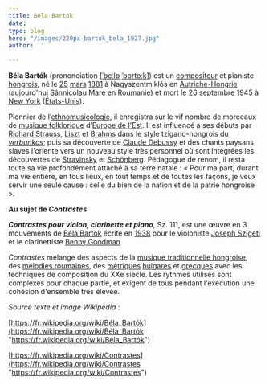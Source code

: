 ```yaml
---
title: Béla Bartók
date: 
type: blog
hero: "/images/220px-bartok_bela_1927.jpg"
author: ''

---
```

**Béla Bartók** (prononciation \[[ˈ](https://fr.wikipedia.org/wiki/API_%CB%88 "API ˈ")[b](https://fr.wikipedia.org/wiki/API_b "API b")[e](https://fr.wikipedia.org/wiki/API_e "API e")[ː](https://fr.wikipedia.org/wiki/API_%CB%90 "API ː")[l](https://fr.wikipedia.org/wiki/API_l "API l")[ɒ](https://fr.wikipedia.org/wiki/API_%C9%92 "API ɒ") [ˈ](https://fr.wikipedia.org/wiki/API_%CB%88 "API ˈ")[b](https://fr.wikipedia.org/wiki/API_b "API b")[ɒ](https://fr.wikipedia.org/wiki/API_%C9%92 "API ɒ")[r](https://fr.wikipedia.org/wiki/API_r "API r")[t](https://fr.wikipedia.org/wiki/API_t "API t")[o](https://fr.wikipedia.org/wiki/API_o "API o")[ː](https://fr.wikipedia.org/wiki/API_%CB%90 "API ː")[k](https://fr.wikipedia.org/wiki/API_k "API k")\]) est un [compositeur](https://fr.wikipedia.org/wiki/Compositeur "Compositeur") et pianiste [hongrois](https://fr.wikipedia.org/wiki/Hongrois), né le [25](https://fr.wikipedia.org/wiki/25_mars "25 mars") [mars](https://fr.wikipedia.org/wiki/Mars_1881 "Ditta Pásztory") [1881](https://fr.wikipedia.org/wiki/1881_en_musique_classique "1881 en musique classique") à Nagyszentmiklós en [Autriche-Hongrie](https://fr.wikipedia.org/wiki/Autriche-Hongrie "Autriche-Hongrie") (aujourd'hui [Sânnicolau Mare](https://fr.wikipedia.org/wiki/S%C3%A2nnicolau_Mare "Sânnicolau Mare") en [Roumanie](https://fr.wikipedia.org/wiki/Roumanie "Roumanie")) et mort le [26](https://fr.wikipedia.org/wiki/26_septembre "26 septembre") [septembre](https://fr.wikipedia.org/wiki/Septembre_1945 "Septembre 1945") [1945](https://fr.wikipedia.org/wiki/1945_en_musique_classique "1945 en musique classique") à [New York](https://fr.wikipedia.org/wiki/New_York "New York") ([États-Unis](https://fr.wikipedia.org/wiki/%C3%89tats-Unis "États-Unis")).

Pionnier de l’[ethnomusicologie](https://fr.wikipedia.org/wiki/Ethnomusicologie "Ethnomusicologie"), il enregistra sur le vif nombre de morceaux de [musique folklorique](https://fr.wikipedia.org/wiki/Musique_folklorique) d’[Europe de l'Est](https://fr.wikipedia.org/wiki/Europe_de_l%27Est "Europe de l'Est"). Il est influencé à ses débuts par [Richard Strauss](https://fr.wikipedia.org/wiki/Richard_Strauss "Richard Strauss"), [Liszt](https://fr.wikipedia.org/wiki/Franz_Liszt "Franz Liszt") et [Brahms](https://fr.wikipedia.org/wiki/Johannes_Brahms "Johannes Brahms") dans le style tzigano-hongrois du [_verbunkos_](https://fr.wikipedia.org/wiki/Verbunkos "Arnold Schönberg"); puis sa découverte de [Claude Debussy](https://fr.wikipedia.org/wiki/Claude_Debussy "Claude Debussy") et des chants paysans slaves l'oriente vers un nouveau style très personnel où sont intégrées les découvertes de [Stravinsky](https://fr.wikipedia.org/wiki/Igor_Stravinsky "Igor Stravinsky") et [Schönberg](https://fr.wikipedia.org/wiki/Arnold_Sch%C3%B6nberg). Pédagogue de renom, il resta toute sa vie profondément attaché à sa terre natale : « Pour ma part, durant ma vie entière, en tous lieux, en tout temps et de toutes les façons, je veux servir une seule cause : celle du bien de la nation et de la patrie hongroise ».

**Au sujet de _Contrastes_**

**_Contrastes pour violon, clarinette et piano_**, Sz. 111, est une œuvre en 3 mouvements de [Béla Bartók](https://fr.wikipedia.org/wiki/B%C3%A9la_Bart%C3%B3k "Béla Bartók") écrite en [1938](https://fr.wikipedia.org/wiki/1938_en_musique_classique "1938 en musique classique") pour le violoniste [Joseph Szigeti](https://fr.wikipedia.org/wiki/Joseph_Szigeti "Contraste (homonymie)") et le clarinettiste [Benny Goodman](https://fr.wikipedia.org/wiki/Benny_Goodman "Benny Goodman").

_Contrastes_ mélange des aspects de la [musique traditionnelle hongroise](https://fr.wikipedia.org/wiki/Musique_traditionnelle_hongroise), des [mélodies roumaines](https://fr.wikipedia.org/wiki/Musique_roumaine "Musique roumaine"), des [métriques](https://fr.wikipedia.org/wiki/Mesure_(musique) "Musique bulgare") [bulgares](https://fr.wikipedia.org/wiki/Musique_bulgare) et [grecques](https://fr.wikipedia.org/wiki/Musique_grecque "Musique grecque") avec les techniques de composition du XXe siècle. Les rythmes utilisés sont complexes pour chaque partie, et exigent de tous pendant l'exécution une cohésion d'ensemble très élevée.

_Source texte et image Wikipedia :_

[https://fr.wikipedia.org/wiki/Béla_Bartók](https://fr.wikipedia.org/wiki/Béla_Bartók "https://fr.wikipedia.org/wiki/Béla_Bartók")

[https://fr.wikipedia.org/wiki/Contrastes](https://fr.wikipedia.org/wiki/Contrastes "https://fr.wikipedia.org/wiki/Contrastes")